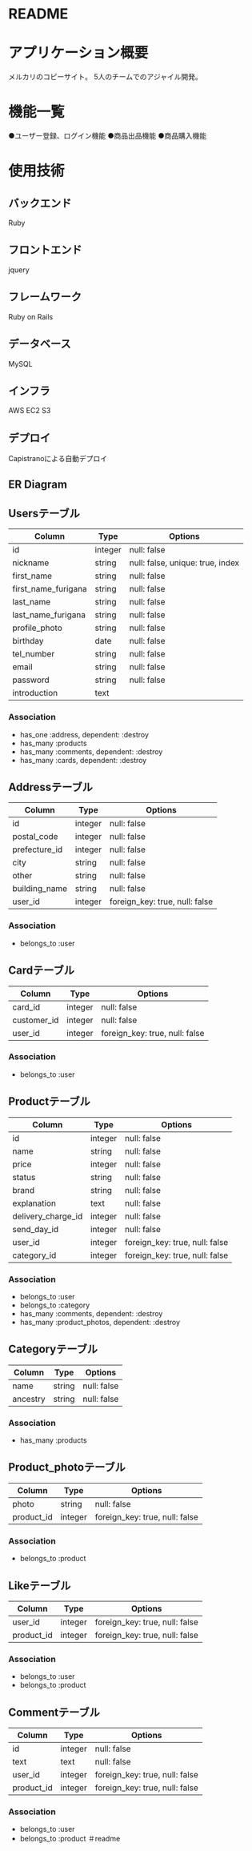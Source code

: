 # README

# アプリケーション概要
メルカリのコピーサイト。
5人のチームでのアジャイル開発。

# 機能一覧
●ユーザー登録、ログイン機能
●商品出品機能
●商品購入機能

# 使用技術
## バックエンド
Ruby
## フロントエンド
jquery
## フレームワーク
Ruby on Rails
## データベース
MySQL
## インフラ
AWS EC2 S3
## デプロイ
Capistranoによる自動デプロイ
## ER Diagram


## Usersテーブル
|Column|Type|Options|
|------|----|-------|
|id|integer|null: false|
|nickname|string|null: false, unique: true, index|
|first_name|string|null: false|
|first_name_furigana|string|null: false|
|last_name|string|null: false|
|last_name_furigana|string|null: false|
|profile_photo|string|null: false|
|birthday|date|null: false|
|tel_number|string|null: false|
|email|string|null: false|
|password|string|null: false|
|introduction|text|
### Association
- has_one :address, dependent: :destroy
- has_many :products
- has_many :comments, dependent: :destroy
- has_many :cards, dependent: :destroy



## Addressテーブル
|Column|Type|Options|
|------|----|-------|
|id|integer|null: false|
|postal_code|integer|null: false|
|prefecture_id|integer|null: false|
|city|string|null: false|
|other|string|null: false|
|building_name|string|null: false|
|user_id|integer|foreign_key: true, null: false|
### Association
- belongs_to :user



## Cardテーブル
|Column|Type|Options|
|------|----|-------|
|card_id|integer|null: false|
|customer_id|integer|null: false|
|user_id|integer|foreign_key: true, null: false|
### Association
- belongs_to :user




## Productテーブル
|Column|Type|Options|
|------|----|-------|
|id|integer|null: false|
|name|string|null: false|
|price|integer|null: false|
|status|string|null: false|
|brand|string|null: false|
|explanation|text|null: false|
|delivery_charge_id|integer|null: false|
|send_day_id|integer|null: false|
|user_id|integer|foreign_key: true, null: false|
|category_id|integer|foreign_key: true, null: false|


### Association
- belongs_to :user
- belongs_to :category
- has_many :comments, dependent: :destroy
- has_many :product_photos, dependent: :destroy



## Categoryテーブル
|Column|Type|Options|
|------|----|-------|
|name|string|null: false|
|ancestry|string|null: false|
### Association
- has_many :products




## Product_photoテーブル
|Column|Type|Options|
|------|----|-------|
|photo|string|null: false|
|product_id|integer|foreign_key: true, null: false|
### Association
- belongs_to :product



## Likeテーブル
|Column|Type|Options|
|------|----|-------|
|user_id|integer|foreign_key: true, null: false|
|product_id|integer|foreign_key: true, null: false|
### Association
- belongs_to :user
- belongs_to :product


## Commentテーブル
|Column|Type|Options|
|------|----|-------|
|id|integer|null: false|
|text|text|null: false|
|user_id|integer|foreign_key: true, null: false|
|product_id|integer|foreign_key: true, null: false|
### Association
- belongs_to :user
- belongs_to :product
＃readme